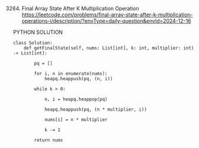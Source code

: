3264. Final Array State After K Multiplication Operation
https://leetcode.com/problems/final-array-state-after-k-multiplication-operations-i/description/?envType=daily-question&envId=2024-12-16

PYTHON SOLUTION
```
class Solution:
    def getFinalState(self, nums: List[int], k: int, multiplier: int) -> List[int]:

        pq = []

        for i, n in enumerate(nums):
            heapq.heappush(pq, (n, i))

        while k > 0:

            n, i = heapq.heappop(pq)

            heapq.heappush(pq, (n * multiplier, i))

            nums[i] = n * multiplier

            k -= 1

        return nums
```
